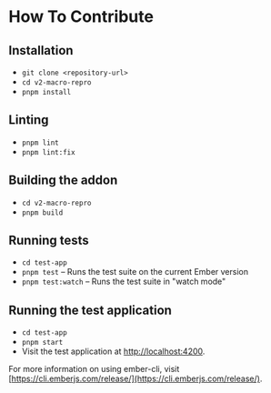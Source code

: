 # How To Contribute

## Installation

- `git clone <repository-url>`
- `cd v2-macro-repro`
- `pnpm install`

## Linting

- `pnpm lint`
- `pnpm lint:fix`

## Building the addon

- `cd v2-macro-repro`
- `pnpm build`

## Running tests

- `cd test-app`
- `pnpm test` – Runs the test suite on the current Ember version
- `pnpm test:watch` – Runs the test suite in "watch mode"

## Running the test application

- `cd test-app`
- `pnpm start`
- Visit the test application at [http://localhost:4200](http://localhost:4200).

For more information on using ember-cli, visit [https://cli.emberjs.com/release/](https://cli.emberjs.com/release/).
